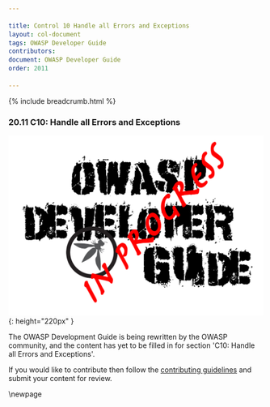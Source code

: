 ```yaml
---

title: Control 10 Handle all Errors and Exceptions
layout: col-document
tags: OWASP Developer Guide
contributors:
document: OWASP Developer Guide
order: 2011

---
```


{% include breadcrumb.html %}

### 20.11 C10: Handle all Errors and Exceptions

![Developer Guide](../assets/images/dg_wip.png "OWASP Developer Guide"){: height="220px" }

The OWASP Development Guide is being rewritten by the OWASP community,
and the content has yet to be filled in for section 'C10: Handle all Errors and Exceptions'.

If you would like to contribute then follow the [contributing guidelines][contribute]
and submit your content for review.

[contribute]: https://github.com/OWASP/www-project-developer-guide/blob/main/contributing.md

\newpage
